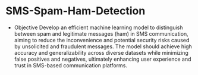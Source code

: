 # SMS-Spam-Ham-Detection

- Objective
Develop an efficient machine learning model to distinguish between spam and legitimate messages (ham) in SMS communication, aiming to reduce the inconvenience and potential security risks caused by unsolicited and fraudulent messages. The model should achieve high accuracy and generalizability across diverse datasets while minimizing false positives and negatives, ultimately enhancing user experience and trust in SMS-based communication platforms.





